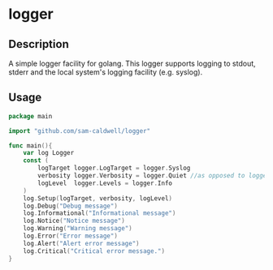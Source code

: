 logger
======

## Description

A simple logger facility for golang.  This logger supports logging to stdout, stderr and the local system's logging
facility (e.g. syslog).

## Usage
```go
package main

import "github.com/sam-caldwell/logger"

func main(){
    var log Logger
    const (
        logTarget logger.LogTarget = logger.Syslog
		verbosity logger.Verbosity = logger.Quiet //as opposed to logger.Debug
		logLevel  logger.Levels = logger.Info
    )
    log.Setup(logTarget, verbosity, logLevel)
	log.Debug("Debug message")
	log.Informational("Informational message") 
	log.Notice("Notice message")
	log.Warning("Warning message")
	log.Error("Error message")
	log.Alert("Alert error message")
	log.Critical("Critical error message.")
}

```

